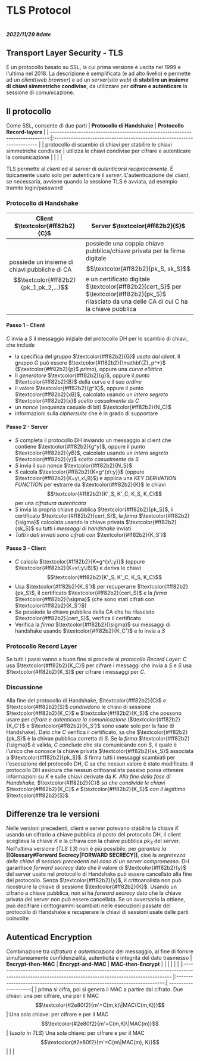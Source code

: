 # TLS Protocol
```toc
```
##### 2022/11/29 #date 
## Transport Layer Security - TLS
É un protocollo basato su SSL, la cui prima versione è uscita nel 1999 e l'ultima nel 2018. La descrizione è semplificata (e ad alto livello) e permette ad un *client*(*web browser*) e ad un *server*(*sito web*) di **stabilire un insieme di chiavi simmetriche condivise**, da utilizzare per **cifrare e autenticare** la sessione di comunicazione.
## Il protocollo
Come SSL, consente di due parti
|                                                   **Protocollo di Handshake** | **Protocollo Record-layers**                                            |
| -----------------------------------------------------------------------------:|:----------------------------------------------------------------------- |
| protocollo di scambio di chiavi per stabilire le chiavi simmetriche condivise | utilizza le chiavi condivise per cifrare e autenticare la comunicazione |
|                                                                               |                                                                         |

TLS permette al *client* ed al *server* di *autenticarsi reciprocamente*. É tipicamente usato solo per autenticare il *server*. L'autenticazione del *client*, se necessaria, avviene quando la sessione TLS è avviata, ad esempio tramite login/password
### Protocollo di Handshake
| Client $\textcolor{#ff82b2}{C}$                                                      | Server $\textcolor{#ff82b2}{S}$ |
| ------------------------------------------------------------------------------------ | ------------------------------- |
| possiede un insieme di chiavi pubbliche di CA $$\textcolor{#ff82b2}{pk_1,pk_2,...}$$ | possiede una coppia chiave pubblica/chiave privata per la firma digitale $$\textcolor{#ff82b2}{pk_S, sk_S}$$ e un certificato digitale $\textcolor{#ff82b2}{cert_S}$ per $\textcolor{#ff82b2}{pk_S}$ rilasciato da una delle CA di cui C ha la chiave pubblica                                |
#### Passo 1 - Client
$C$ invia a $S$ il messaggio iniziale del protocollo DH per lo scambio di chiavi, che include
- la specifica del *gruppo* $\textcolor{#ff82b2}{G}$ *usato dal client*. Il gruppo $G$ può essere $\textcolor{#ff82b2}{\mathbf{Z}_p^*}$ ($\textcolor{#ff82b2}{p}$ *primo*), oppure una *curva ellittica*
- Il *generatore* $\textcolor{#ff82b2}{g}$, oppure il *punto* $\textcolor{#ff82b2}{B}$ della curva e il suo *ordine*
- il valore $\textcolor{#ff82b2}{g^X}$, oppure il punto $\textcolor{#ff82b2}{xB}$, calcolato usando un *intero segreto* $\textcolor{#ff82b2}{x}$ *scelto casualmente* da $C$
- un *nonce* (sequenza casuale di bit) $\textcolor{#ff82b2}{N_C}$
- informazioni sulla *ciphersuite* che è in grado di supportare
#### Passo 2 - Server
- $S$ completa il protocollo DH inviando un messaggio al client che contiene $\textcolor{#ff82b2}{g^y}$, oppure il punto $\textcolor{#ff82b2}{yB}$, calcolato usando un *intero segreto* $\textcolor{#ff82b2}{y}$ *scelto casualmente* da $S$
- $S$ invia il suo *nonce* $\textcolor{#ff82b2}{N_S}$
- $S$ calcola $\textcolor{#ff82b2}{K=g^{x\:y}}$ (oppure $\textcolor{#ff82b2}{K=y\,x\,B}$) e applica una *KEY DERIVATION FUNCTION* per estrarre da $\textcolor{#ff82b2}{K}$ le chiavi $$\textcolor{#ff82b2}{K'_S, K'_C, K_S, K_C}$$ per una *cifratura autenticata*
- $S$ invia la propria chiave pubblica $\textcolor{#ff82b2}{pk_S}$, il certificato $\textcolor{#ff82b2}{cert_S}$, la *firma* $\textcolor{#ff82b2}{\sigma}$ calcolata usando la chiave privata $\textcolor{#ff82b2}{sk_S}$ su tutti i *messaggi di handshake* inviati
- *Tutti i dati inviati sono cifrati con* $\textcolor{#ff82b2}{K_S'}$
#### Passo 3 - Client
- $C$ calcola $\textcolor{#ff82b2}{K=g^{x\:y}}$ (oppure $\textcolor{#ff82b2}{K=x\:y\:B}$) e deriva le chiavi$$\textcolor{#ff82b2}{K'_S, K'_C, K_S, K_C}$$
- Usa $\textcolor{#ff82b2}{K_S'}$ per recuperarre $\textcolor{#ff82b2}{pk_S}$, il certificato $\textcolor{#ff82b2}{cert_S}$ e la *firma* $\textcolor{#ff82b2}{\sigma}$ (che sono stati cifrati con $\textcolor{#ff82b2}{K_S'}$)
- Se possiede la chiave pubblica della CA che ha rilasciato $\textcolor{#ff82b2}{cert_S}$, verifica il certificato
- Verifica la *firma* $\textcolor{#ff82b2}{\sigma}$ sui messaggi di handshake usando $\textcolor{#ff82b2}{K_C'}$ e lo invia a $S$
### Protocollo Record Layer
Se tutti i passi vanno a buon fine si procede al *protocollo Record Layer*: $C$ usa $\textcolor{#ff82b2}{K_C}$ per cifrare i messaggi che invia a $S$ e $S$ usa $\textcolor{#ff82b2}{K_S}$ per cifrare i messaggi per $C$.
### Discussione
Alla fine del protocollo di Handshake, $\textcolor{#ff82b2}{C}$ *e* $\textcolor{#ff82b2}{S}$ *condividono* le chiavi di sessione $\textcolor{#ff82b2}{K_C}$ e $\textcolor{#ff82b2}{K_S}$ che possono usare per *cifrare e autenticare la comunicazione* ($\textcolor{#ff82b2}{K_C'}$ e $\textcolor{#ff82b2}{K_S'}$ sono usate solo per la fase di Handshake).
Dato che $C$ verifica il certificato, sa che $\textcolor{#ff82b2}{pk_S}$ è la chivae pubblica corretta di $S$. Se la *firma* $\textcolor{#ff82b2}{\sigma}$ è valida, $C$ conclude che sta comunicando con $S$, il quale è l'unico che conosce la chiave privata $\textcolor{#ff82b2}{sk_S}$ associata a $\textcolor{#ff82b2}{pk_S}$.
$S$ firma tutti i messaggi scambiati per l'esecuzione del protocollo DH, $C$ sa che nessun valore è stato modificato. Il protocollo DH assicura che nessun crittoanalista passivo possa ottenere informazioni su $K$ e sulle chiavi derivate da $K$.
*Alla fine della fase di Handshake,* $\textcolor{#ff82b2}{C}$ *sa che condivide le chiavi* $\textcolor{#ff82b2}{K_C}$ *e* $\textcolor{#ff82b2}{K_S}$ *con il legittimo* $\textcolor{#ff82b2}{S}$.
## Differenze tra le versioni
Nelle versioni precedenti, client e server potevano stabilire la chiave $K$ usando un cifrario a chiave pubblica al posto del protocollo DH, il client sceglieva la chiave $K$ e la cifrava con la chaive pubblica $pk_S$ del server. Nell'ultima versione (*TLS 1.3*) non è più possibile, per *garantire la* **[[Glossary#Forward Secrecy|FORWARD SECRECY]]**, cioè la *segretezza delle chiavi di sessioni precedenti nel caso di un server compromesso*.
DH garantisce *forward secrecy* dato che il valore di $\textcolor{#ff82b2}{y}$ del server usato nel protocollo di Handshake può essere cancellato alla fine del protocollo. Senza $\textcolor{#ff82b2}{y}$, il crittoanalista non può ricostruire la chiave di sessione $\textcolor{#ff82b2}{K}$.
Usando un cifrario a chiave pubblica, non si ha *forward secrecy* dato che la chiave privata del server non può essere cancellata. Se un avversario la ottiene, può decifrare i crittogrammi scambiati nelle esecuzioni passate del protocollo di Handshake e recuperare le chiavi di sessioni usate dalle parti coinvolte
## Autenticad Encryption
Combinazione tra *cifratura e autenticazione* del messaggio, al fine di fornire simultaneamente confidenzialità, autenticità e integrità del dato trasmesso
| **Encrypt-then-MAC**                                                                                                                                    |                            **Encrypt-and-MAC**                            | **MAC-then-Encrypt** |                                                                                         |     |               |     |     |
|:------------------------------------------------------------------------------------------------------------------------------------------------------- |:-------------------------------------------------------------------------:| --------------------:| 
| prima si cifra, poi si genera il MAC a partire dal cifrato. Due chiavi: una per cifrare, una per il MAC $$\textcolor{#2e80f2}{m'=C(m,k)\|MAC(C(m,K))}$$ | Una sola chiave: per cifrare e per il MAC $$\textcolor{#2e80f2}{m'=C(m,K)\|MAC(m)}$$ | (*usato in TLS*) Una sola chiave: per cifrare e per il MAC $$\textcolor{#2e80f2}{m'=C(m\|MAC(m), K)}$$ |     |     |

